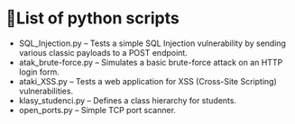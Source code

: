 # 📜List of python scripts
- SQL_Injection.py – Tests a simple SQL Injection vulnerability by sending various classic payloads to a POST endpoint.
- atak_brute-force.py – Simulates a basic brute-force attack on an HTTP login form.
- ataki_XSS.py – Tests a web application for XSS (Cross-Site Scripting) vulnerabilities.
- klasy_studenci.py – Defines a class hierarchy for students.
- open_ports.py – Simple TCP port scanner.
